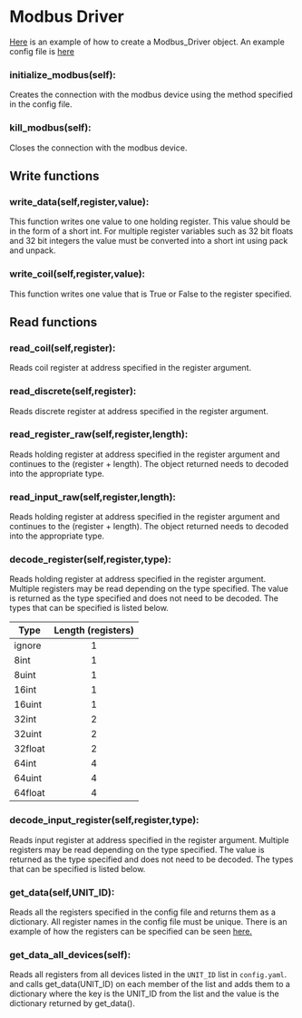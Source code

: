 

# Modbus Driver

[Here](https://github.com/cweyandt/lbnl-data-drivers/blob/master/python/modbus/run_script.py) is an example of how to create a Modbus_Driver object. An example config
file is [here](https://github.com/cweyandt/lbnl-data-drivers/blob/master/python/modbus/config.yaml)

### initialize_modbus(self):
Creates the connection with the modbus device using the method specified in the
config file.

### kill_modbus(self):
Closes the connection with the modbus device.

## Write functions

### write_data(self,register,value):

This function writes one value to one holding register. This value should be in
the form of a short int. For multiple register variables such as 32 bit floats
and 32 bit integers the value must be converted into a short int using pack
and unpack.

### write_coil(self,register,value):

This function writes one value that is True or False to the register specified.

## Read functions

### read_coil(self,register):

Reads coil register at address specified in the register argument.

### read_discrete(self,register):

Reads discrete register at address specified in the register argument.

### read_register_raw(self,register,length):

Reads holding register at address specified in the register argument and
continues to the (register + length). The object returned needs to decoded into
the appropriate type.

### read_input_raw(self,register,length):

Reads holding register at address specified in the register argument and
continues to the (register + length). The object returned needs to decoded into
the appropriate type.

### decode_register(self,register,type):

Reads holding register at address specified in the register argument. Multiple
registers may be read depending on the type specified.  The value is returned
as the type specified and does not need to be decoded. The types that can be
specified is listed below.


|   Type          | Length (registers) |
| ------------- |:------------------:|
|        ignore |                  1 |
|          8int |                  1 |
|         8uint |                  1 |
|         16int |                  1 |
|        16uint |                  1 |
|         32int |                  2 |
|        32uint |                  2 |
|       32float |                  2 |
|         64int |                  4 |
|        64uint |                  4 |
|       64float |                  4 |

### decode_input_register(self,register,type):

Reads input register at address specified in the register argument. Multiple
registers may be read depending on the type specified.  The value is returned
as the type specified and does not need to be decoded. The types that can be
specified is listed below.

### get_data(self,UNIT_ID):

Reads all the registers specified in the config file and returns them as a
dictionary. All register names in the config file must be unique. There is an
example of how the registers can be specified can be seen [here.](https://github.com/cweyandt/lbnl-data-drivers/blob/master/python/modbus/config.yaml)

### get_data_all_devices(self):

Reads all registers from all devices listed in the ```UNIT_ID``` list in ```config.yaml```. 
and calls get_data(UNIT_ID) on each member of the list and adds them to a dictionary
where the key is the UNIT_ID from the list and the value is the dictionary returned
by get_data().
